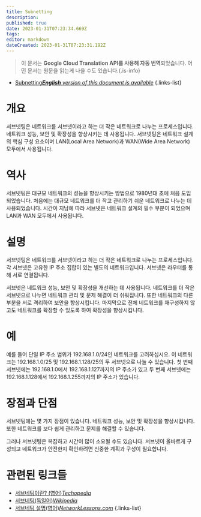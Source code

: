 ```yaml
---
title: Subnetting
description: 
published: true
date: 2023-01-31T07:23:34.669Z
tags: 
editor: markdown
dateCreated: 2023-01-31T07:23:31.192Z
---
```


> 이 문서는 **Google Cloud Translation API를 사용해 자동 번역**되었습니다.
어떤 문서는 원문을 읽는게 나을 수도 있습니다.{.is-info}
- [Subnetting***English** version of this document is available*](/en/Knowledge-base/Dictionary/subnetting)
{.links-list}


# 개요
서브넷팅은 네트워크를 서브넷이라고 하는 더 작은 네트워크로 나누는 프로세스입니다. 네트워크 성능, 보안 및 확장성을 향상시키는 데 사용됩니다. 서브넷팅은 네트워크 설계의 핵심 구성 요소이며 LAN(Local Area Network)과 WAN(Wide Area Network) 모두에서 사용됩니다.

# 역사
서브넷팅은 대규모 네트워크의 성능을 향상시키는 방법으로 1980년대 초에 처음 도입되었습니다. 처음에는 대규모 네트워크를 더 작고 관리하기 쉬운 네트워크로 나누는 데 사용되었습니다. 시간이 지남에 따라 서브넷은 네트워크 설계의 필수 부분이 되었으며 LAN과 WAN 모두에서 사용됩니다.

# 설명
서브넷팅은 네트워크를 서브넷이라고 하는 더 작은 네트워크로 나누는 프로세스입니다. 각 서브넷은 고유한 IP 주소 집합이 있는 별도의 네트워크입니다. 서브넷은 라우터를 통해 서로 연결됩니다.

서브넷은 네트워크 성능, 보안 및 확장성을 개선하는 데 사용됩니다. 네트워크를 더 작은 서브넷으로 나누면 네트워크 관리 및 문제 해결이 더 쉬워집니다. 또한 네트워크의 다른 부분을 서로 격리하여 보안을 향상시킵니다. 마지막으로 전체 네트워크를 재구성하지 않고도 네트워크를 확장할 수 있도록 하여 확장성을 향상시킵니다.

# 예
예를 들어 단일 IP 주소 범위가 192.168.1.0/24인 네트워크를 고려하십시오. 이 네트워크는 192.168.1.0/25 및 192.168.1.128/25의 두 서브넷으로 나눌 수 있습니다. 첫 번째 서브넷에는 192.168.1.0에서 192.168.1.127까지의 IP 주소가 있고 두 번째 서브넷에는 192.168.1.128에서 192.168.1.255까지의 IP 주소가 있습니다.

# 장점과 단점
서브넷팅에는 몇 가지 장점이 있습니다. 네트워크 성능, 보안 및 확장성을 향상시킵니다. 또한 네트워크를 보다 쉽게 관리하고 문제를 해결할 수 있습니다.

그러나 서브넷팅은 복잡하고 시간이 많이 소요될 수도 있습니다. 서브넷이 올바르게 구성되고 네트워크가 안전한지 확인하려면 신중한 계획과 구성이 필요합니다.

# 관련된 링크들
- [서브네팅이란? (영어)*Techopedia*](https://www.techopedia.com/definition/25597/subnetting)
- [서브네팅(독일어)*Wikipedia*](https://de.wikipedia.org/wiki/Subnetting)
- [서브네팅 설명(영어)*NetworkLessons.com*](https://networklessons.com/subnetting/subnetting-explained)
{.links-list}